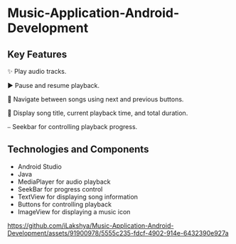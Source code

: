 # Music-Application-Android-Development
## Key Features
✨ Play audio tracks.

▶️ Pause and resume playback.

📍 Navigate between songs using next and previous buttons.

🎵 Display song title, current playback time, and total duration.

⎯ Seekbar for controlling playback progress.

## Technologies and Components
- Android Studio
- Java
- MediaPlayer for audio playback
- SeekBar for progress control
- TextView for displaying song information
- Buttons for controlling playback
- ImageView for displaying a music icon

https://github.com/iLakshya/Music-Application-Android-Development/assets/91900978/5555c235-fdcf-4902-914e-6432390e927a
